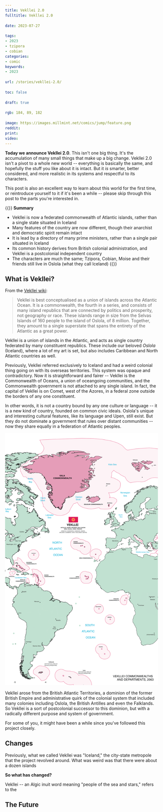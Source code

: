 ```yaml
---
title: Vekllei 2.0
fulltitle: Vekllei 2.0

date: 2023-07-27

tags:
- 2023
- tzipora
- cobian
categories:
- comic
keywords:
- 2023

url: /stories/vekllei-2.0/

toc: false

draft: true

rgb: 184, 89, 182

image: https://images.millmint.net/comics/jump/feature.png
reddit:
print:
video:
---
```


**Today we announce Vekllei 2.0**. This isn't one big thing. It's the accumulation of many small things that make up a big change. Vekllei 2.0 isn't a pivot to a whole new world -- everything is basically the same, and hopefully the stuff you like about it is intact. But it *is* smarter, better considered, and more realistic in its systems and respectful to its characters.

This post is also an excellent way to learn about this world for the first time, or reintroduce yourself to it if it's been a while -- please skip through this post to the parts you're interested in.

{{<hint panel>}}
**Summary**
* Vekllei is now a federated commonwealth of Atlantic islands, rather than a single state situated in Iceland
* Many features of the country are now different, though their anarchist and democratic spirit remain intact
* It is lead by a directory of many prime ministers, rather than a single pair situated in Iceland
* Its common history derives from British colonial administration, and Vekllei is a postcolonial independent country
* The characters are much the same; Tzipora, Cobian, Moise and their friends still live in Oslola (what they call Iceland)
{{</hint>}}

## What is Vekllei?

From the [Vekllei wiki](https://millmint.net/vekllei):

> Vekllei is best conceptualised as a union of islands across the Atlantic Ocean. It is a commonwealth, the fourth in a series, and consists of many island republics that are connected by politics and prosperity, not geography or race. These islands range in size from the Selvas Islands of 160 people to the island of Oslola, of 8 million. Together, they amount to a single superstate that spans the entirety of the Atlantic as a great power.

Vekllei is a union of islands in the Atlantic, and acts as single country federated by many constituent republics. These include our beloved *Oslola* (Iceland), where a lot of my art is set, but also includes Caribbean and North Atlantic countries as well.

Previously, Vekllei referred exclusively to Iceland and had a weird colonial thing going on with its overseas territories. This system was opaque and contradictory. Now it is straightforward and fairer -- Vekllei is the Commonwealth of Oceans, a union of oceangoing communities, and the Commonwealth government is not attached to any single island. In fact, the capital of Vekllei is on Comet, west of the Azores, in a federal zone outside the borders of any one constituent.

In other words, it is not a country bound by any one culture or language -- it is a new kind of country, founded on common civic ideals. Oslola's unique and interesting cultural features, like its language and Upen, still exist. But they do not dominate a government that rules over distant communities -- now they share equally in a federation of Atlantic peoples.

![Map of Vekllei territories across the Atlantic](/svg/maps/territory.svg "Map of Vekllei, including its Commonwealths, Federal Departments and Territories.")

Vekllei arose from the British Atlantic Territories, a dominion of the former British Empire and administrative quirk of the colonial system that included many colonies including Oslola, the British Antilles and even the Falklands. So Vekllei is a sort of postcolonial successor to this dominion, but with a radically different purpose and system of government.

For some of you, it might have been a while since you've followed this project closely.

## Changes

Previously, what we called Vekllei was "Iceland," the city-state metropole that the project revolved around. What was weird was that there were about a dozen islands

**So what has changed?**

Vekllei -- an Algic inuit word meaning "people of the sea and stars," refers to the

## The Future

